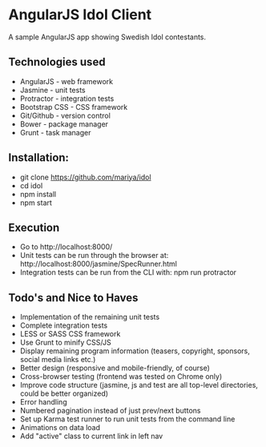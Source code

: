 # AngularJS Idol Client
A sample AngularJS app showing Swedish Idol contestants.

## Technologies used
- AngularJS - web framework
- Jasmine - unit tests
- Protractor - integration tests
- Bootstrap CSS - CSS framework
- Git/Github - version control
- Bower - package manager
- Grunt - task manager

## Installation:
- git clone https://github.com/mariya/idol
- cd idol
- npm install
- npm start

## Execution
- Go to http://localhost:8000/
- Unit tests can be run through the browser at: http://localhost:8000/jasmine/SpecRunner.html
- Integration tests can be run from the CLI with: npm run protractor

## Todo's and Nice to Haves
- Implementation of the remaining unit tests
- Complete integration tests
- LESS or SASS CSS framework
- Use Grunt to minify CSS/JS
- Display remaining program information (teasers, copyright, sponsors, social media links etc.)
- Better design (responsive and mobile-friendly, of course)
- Cross-browser testing (frontend was tested on Chrome only)
- Improve code structure (jasmine, js and test are all top-level directories, could be better organized)
- Error handling
- Numbered pagination instead of just prev/next buttons
- Set up Karma test runner to run unit tests from the command line
- Animations on data load
- Add "active" class to current link in left nav
